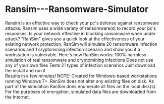 # Ransim---Ransomware-Simulator
Ransim is an effective way to check your pc's defense against ransomware attacks. Ransim uses a wide variety of ransomware(s) to record your pc's responses. 
Is your network effective in blocking ransomware when under attack?
"RanSim" gives you a quick look at the effectiveness of your existing network protection.
RanSim will simulate 20 ransomware infection scenarios and 1 cryptomining infection scenario and show you if a workstation is vulnerable.
Here's how RanSim works:
100% harmless simulation of real ransomware and cryptomining infections
Does not use any of your own files
Tests 21 types of infection scenarios
Just download the install and run it  
Results in a few minutes! 
NOTE: Created for Windows-based workstations running Windows 7+. RanSim does not alter any existing files on disk.  As part of the simulation RanSim does enumerate all files on the local disk(s). For the purposes of encryption, simulated data files are downloaded from the Internet.


